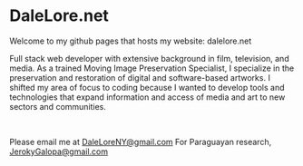 # DaleLore.net

Welcome to my github pages that hosts my website: dalelore.net

Full stack web developer with extensive background in film, television, and media. As a trained Moving Image Preservation Specialist, I specialize in the preservation and restoration of digital and software-based artworks. I shifted my area of focus to coding because I wanted to develop tools and technologies that expand information and access of media and art to new sectors and communities.

<br/>

  Please email me at DaleLoreNY@gmail.com
  For Paraguayan research, JerokyGalopa@gmail.com
